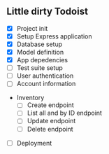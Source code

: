 ## Little dirty Todoist

- [x] Project init
- [x] Setup Express application
- [x] Database setup
- [x] Model definition
- [x] App depedencies
- [ ] Test suite setup
- [ ] User authentication
- [ ] Account information
- Inventory
  - [ ] Create endpoint
  - [ ] List all and by ID endpoint
  - [ ] Update endpoint
  - [ ] Delete endpoint
- [ ] Deployment
